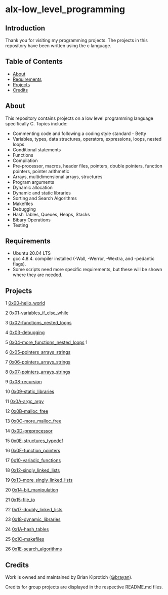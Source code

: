 # alx-low_level_programming

## Introduction

Thank you for visiting my programming projects. The projects in this repository have been written using the c language.

## Table of Contents
- [About](#about)
- [Requirements](#requirements)
- [Projects](#projects)
- [Credits](#credits)

## About

This repository contains projects on a low level programming language specifically C.
Topics include:

- Commenting code and following a coding style standard - Betty
- Variables, types, data structures, operators, expressions, loops, nested loops
- Conditional statements
- Functions
- Compilation
- Pre-processor, macros, header files, pointers, double pointers, function pointers, pointer arithmetic
- Arrays, multidimensional arrays, structures
- Program arguments
- Dynamic allocation
- Dynamic and static libraries
- Sorting and Search Algorithms
- Makefiles
- Debugging
- Hash Tables, Queues, Heaps, Stacks
- Bibary Operations
- Testing

## Requirements
- Ubuntu 20.04 LTS
- gcc 4.8.4. compiler installed (-Wall, -Werror, -Wextra, and -pedantic flags).
- Some scripts need more specific requirements, but these will be shown where they are needed.

## Projects

1 [0x00-hello_world](0x00-hello_world)

2 [0x01-variables_if_else_while](0x01-variables_if_else_while)

3 [0x02-functions_nested_loops](0x02-functions_nested_loops)

4 [0x03-debugging](0x03-debugging)

5 [0x04-more_functions_nested_loops](0x04-more_functions_nested_loops)        1

6 [0x05-pointers_arrays_strings](0x05-pointers_arrays_strings)

7 [0x06-pointers_arrays_strings](0x06-pointers_arrays_strings)

8 [0x07-pointers_arrays_strings](0x07-pointers_arrays_strings)

9 [0x08-recursion](0x08-recursion)

10 [0x09-static_libraries](0x09-static_libraries)

11 [0x0A-argc_argv](0x0A-argc_argv)

12 [0x0B-malloc_free](0x0B-malloc_free)

13 [0x0C-more_malloc_free](0x0C-more_malloc_free)

14 [0x0D-preprocessor](0x0D-preprocessor)

15 [0x0E-structures_typedef](0x0E-structures_typedef)

16 [0x0F-function_pointers](0x0F-function_pointers)

17 [0x10-variadic_functions](0x10-variadic_functions)

18 [0x12-singly_linked_lists](0x12-singly_linked_lists)

19 [0x13-more_singly_linked_lists](0x13-more_singly_linked_lists)

20 [0x14-bit_manipulation](0x14-bit_manipulation)

21 [0x15-file_io](0x15-file_io)

22 [0x17-doubly_linked_lists](0x17-doubly_linked_lists)

23 [0x18-dynamic_libraries](0x18-dynamic_libraries)

24 [0x1A-hash_tables](0x1A-hash_tables)

25 [0x1C-makefiles](0x1C-makefiles)

26 [0x1E-search_algorithms](0x1E-search_algorithms)

## Credits

Work is owned and maintained by Brian Kiprotich ([@brayan](https://twitter.com/lagatbrayan)).

Credits for group projects are displayed in the respective README.md files.

